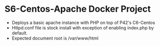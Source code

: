 # S6-Centos-Apache Docker Project

* Deploys a basic apache instance with PHP on top of P42's C6-Centos
* Httpd.conf file is stock install with exception of enabling index.php by default.
* Expected document root is /var/www/html